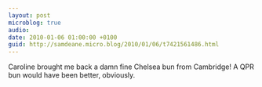```yaml
---
layout: post
microblog: true
audio: 
date: 2010-01-06 01:00:00 +0100
guid: http://samdeane.micro.blog/2010/01/06/t7421561486.html
---
```

Caroline brought me back a damn fine Chelsea bun from Cambridge! A QPR bun would have been better, obviously.
